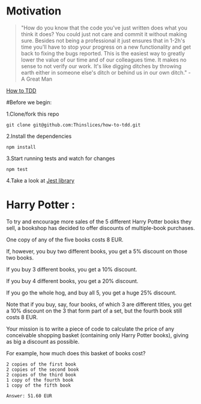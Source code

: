 # Motivation

> "How do you know that the code you've just written does what you think it does?
You could just not care and commit it without making sure. Besides not being a professional it just ensures that in 1-2h's time you'll have to stop your progress on a new functionality and get back to fixing the bugs reported. This is the easiest way to greatly lower the value of our time and of our colleagues time. It makes no sense to not verify our work. It's like digging ditches by throwing earth either in someone else's ditch or behind us in our own ditch." - A Great Man

[How to TDD](https://thinslices.atlassian.net/wiki/x/Ixd5C)

#Before we begin:

1.Clone/fork this repo
~~~
git clone git@github.com:Thinslices/how-to-tdd.git
~~~
2.Install the dependencies
~~~~
npm install
~~~~
3.Start running tests and watch for changes
~~~~
npm test
~~~~
4.Take a look at [Jest library](https://facebook.github.io/jest/docs/getting-started.html#content)

# Harry Potter :

To try and encourage more sales of the 5 different Harry Potter books they sell, a bookshop has decided to offer discounts of multiple-book purchases.

One copy of any of the five books costs 8 EUR.

If, however, you buy two different books, you get a 5% discount on those two books.

If you buy 3 different books, you get a 10% discount.

If you buy 4 different books, you get a 20% discount.

If you go the whole hog, and buy all 5, you get a huge 25% discount.

Note that if you buy, say, four books, of which 3 are different titles, you get a 10% discount on the 3 that form part of a set, but the fourth book still costs 8 EUR.

Your mission is to write a piece of code to calculate the price of any conceivable shopping basket (containing only Harry Potter books), giving as big a discount as possible.

For example, how much does this basket of books cost?

	2 copies of the first book
	2 copies of the second book
	2 copies of the third book
	1 copy of the fourth book
	1 copy of the fifth book

	Answer: 51.60 EUR
